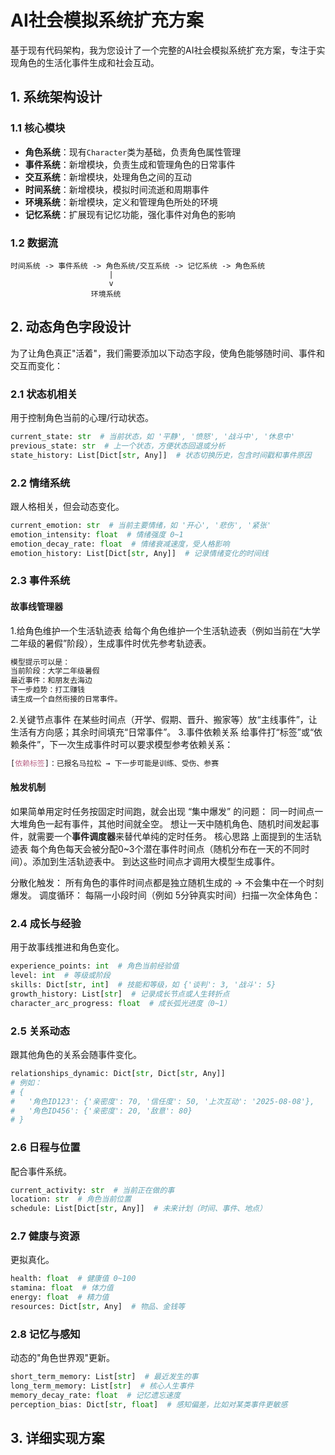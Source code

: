 # AI社会模拟系统扩充方案

基于现有代码架构，我为您设计了一个完整的AI社会模拟系统扩充方案，专注于实现角色的生活化事件生成和社会互动。

## 1. 系统架构设计

### 1.1 核心模块
- **角色系统**：现有`Character`类为基础，负责角色属性管理
- **事件系统**：新增模块，负责生成和管理角色的日常事件
- **交互系统**：新增模块，处理角色之间的互动
- **时间系统**：新增模块，模拟时间流逝和周期事件
- **环境系统**：新增模块，定义和管理角色所处的环境
- **记忆系统**：扩展现有记忆功能，强化事件对角色的影响

### 1.2 数据流
```
时间系统 -> 事件系统 -> 角色系统/交互系统 -> 记忆系统 -> 角色系统
                      |
                      v
                  环境系统
```

## 2. 动态角色字段设计

为了让角色真正"活着"，我们需要添加以下动态字段，使角色能够随时间、事件和交互而变化：

### 2.1 状态机相关
用于控制角色当前的心理/行动状态。
```python
current_state: str  # 当前状态，如 '平静', '愤怒', '战斗中', '休息中'
previous_state: str  # 上一个状态，方便状态回退或分析
state_history: List[Dict[str, Any]]  # 状态切换历史，包含时间戳和事件原因
```

### 2.2 情绪系统
跟人格相关，但会动态变化。
```python
current_emotion: str  # 当前主要情绪，如 '开心', '悲伤', '紧张'
emotion_intensity: float  # 情绪强度 0~1
emotion_decay_rate: float  # 情绪衰减速度，受人格影响
emotion_history: List[Dict[str, Any]]  # 记录情绪变化的时间线
```

### 2.3 事件系统
#### 故事线管理器
1.给角色维护一个生活轨迹表
给每个角色维护一个生活轨迹表（例如当前在“大学二年级的暑假”阶段），生成事件时优先参考轨迹表。
```python
模型提示可以是：
当前阶段：大学二年级暑假
最近事件：和朋友去海边
下一步趋势：打工赚钱
请生成一个自然衔接的日常事件。
```
2.关键节点事件
在某些时间点（开学、假期、晋升、搬家等）放“主线事件”，让生活有方向感；其余时间填充“日常事件”。
3.事件依赖关系
给事件打“标签”或“依赖条件”，下一次生成事件时可以要求模型参考依赖关系：
```css
[依赖标签]：已报名马拉松 → 下一步可能是训练、受伤、参赛
```
#### 触发机制
如果简单用定时任务按固定时间跑，就会出现 “集中爆发” 的问题：
同一时间点一大堆角色一起有事件，其他时间就全空。
想让一天中随机角色、随机时间发起事件，就需要一个**事件调度器**来替代单纯的定时任务。
核心思路
上面提到的生活轨迹表
每个角色每天会被分配0~3个潜在事件时间点（随机分布在一天的不同时间）。添加到生活轨迹表中。
到达这些时间点才调用大模型生成事件。

分散化触发：
所有角色的事件时间点都是独立随机生成的 → 不会集中在一个时刻爆发。
调度循环：
每隔一小段时间（例如 5分钟真实时间）扫描一次全体角色：

### 2.4 成长与经验
用于故事线推进和角色变化。
```python
experience_points: int  # 角色当前经验值
level: int  # 等级或阶段
skills: Dict[str, int]  # 技能和等级，如 {'谈判': 3, '战斗': 5}
growth_history: List[str]  # 记录成长节点或人生转折点
character_arc_progress: float  # 成长弧光进度（0~1）
```

### 2.5 关系动态
跟其他角色的关系会随事件变化。
```python
relationships_dynamic: Dict[str, Dict[str, Any]]  
# 例如：
# {
#   '角色ID123': {'亲密度': 70, '信任度': 50, '上次互动': '2025-08-08'},
#   '角色ID456': {'亲密度': 20, '敌意': 80}
# }
```

### 2.6 日程与位置
配合事件系统。
```python
current_activity: str  # 当前正在做的事
location: str  # 角色当前位置
schedule: List[Dict[str, Any]]  # 未来计划（时间、事件、地点）
```

### 2.7 健康与资源
更拟真化。
```python
health: float  # 健康值 0~100
stamina: float  # 体力值
energy: float  # 精力值
resources: Dict[str, Any]  # 物品、金钱等
```

### 2.8 记忆与感知
动态的"角色世界观"更新。
```python
short_term_memory: List[str]  # 最近发生的事
long_term_memory: List[str]  # 核心人生事件
memory_decay_rate: float  # 记忆遗忘速度
perception_bias: Dict[str, float]  # 感知偏差，比如对某类事件更敏感
```

## 3. 详细实现方案
